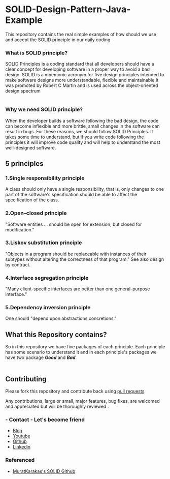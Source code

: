 # SOLID-Design-Pattern-Java-Example
This repository contains the real simple examples of how should we use and accept the SOLID principle in our daily coding
### What is SOLID principle?
SOLID Principles is a coding standard that all developers should have a clear concept for developing software in a proper way to avoid a bad design. SOLID is a mnemonic acronym for five design principles intended to make software designs more understandable, flexible and maintainable.It was promoted by Robert C Martin and is used across the object-oriented design spectrum</br></br>

### Why we need SOLID principle?
When the developer builds a software following the bad design, the code can become inflexible and more brittle, small changes in the software can result in bugs. For these reasons, we should follow SOLID Principles.
It takes some time to understand, but if you write code following the principles it will improve code quality and will help to understand the most well-designed software.

## 5 principles
### 1.Single responsibility principle
A class should only have a single responsibility, that is, only changes to one part of the software's specification should be able to affect the specification of the class.</br>
### 2.Open–closed principle
"Software entities ... should be open for extension, but closed for modification."</br>
### 3.Liskov substitution principle
"Objects in a program should be replaceable with instances of their subtypes without altering the correctness of that program." See also design by contract.</br>
### 4.Interface segregation principle
"Many client-specific interfaces are better than one general-purpose interface."</br>
### 5.Dependency inversion principle
One should "depend upon abstractions,concretions."</br>
## What this Repository contains?
So in this repository we have five packages of each principle. Each principle has some scenario to understand it and in each principle's packages we have two package <b><i>Good</i></b> and <i><b>Bad</i></b>.</br></br>

## Contributing

Please fork this repository and contribute back using
[pull requests](https://github.com/happysingh23828/SOLID-Design-Pattern-Java-Example/pulls).

Any contributions, large or small, major features, bug fixes, are welcomed and appreciated
but will be thoroughly reviewed .

### - Contact - Let's become friend
- [Blog](http://happysingh.dev/)
- [Youtube](https://www.youtube.com/channel/UCILhpbLSFkGzsiCYAeR30DA)
- [Github](https://github.com/happysingh23828)
- [Linkedin](https://www.linkedin.com/in/happpysingh23828/)


### Referenced 
- [MuratKarakas's SOLID Github](https://github.com/muratkarakas/solid-principles)

                          
           
